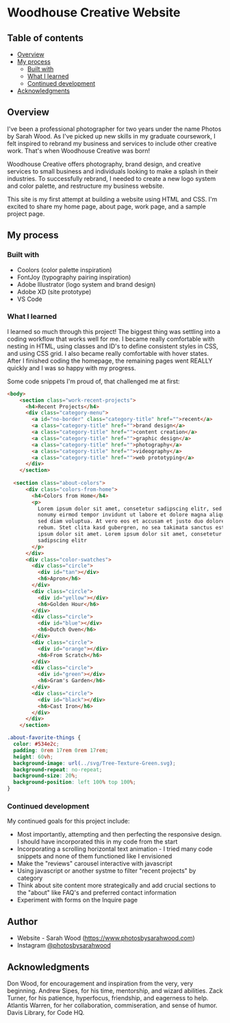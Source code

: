 # Woodhouse Creative Website

## Table of contents

- [Overview](#overview)
- [My process](#my-process)
  - [Built with](#built-with)
  - [What I learned](#what-i-learned)
  - [Continued development](#continued-development)
- [Acknowledgments](#acknowledgments)


## Overview

I've been a professional photographer for two years under the name Photos by Sarah Wood. As I've picked up new skills in my graduate coursework, I felt inspired to rebrand my business and services to include other creative work. That's when Woodhouse Creative was born! 

Woodhouse Creative offers photography, brand design, and creative services to small business and individuals looking to make a splash in their industries. To successfully rebrand, I needed to create a new logo system and color palette, and restructure my business website.

This site is my first attempt at building a website using HTML and CSS. I'm excited to share my home page, about page, work page, and a sample project page.

## My process

### Built with

- Coolors (color palette inspiration)
- FontJoy (typography pairing inspiration)
- Adobe Illustrator (logo system and brand design)
- Adobe XD (site prototype)
- VS Code 

### What I learned

I learned so much through this project! The biggest thing was settling into a coding workflow that works well for me. I became really comfortable with
nesting in HTML, using classes and ID's to define consistent styles in CSS, and using CSS grid. I also became really comfortable with hover states. 
After I finished coding the homepage, the remaining pages went REALLY quickly and I was so happy with my progress.


Some code snippets I'm proud of, that challenged me at first:

```html
<body>
    <section class="work-recent-projects">
      <h4>Recent Projects</h4>
      <div class="category-menu">
        <a id="no-border" class="category-title" href="">recent</a>
        <a class="category-title" href="">brand design</a>
        <a class="category-title" href="">content creation</a>
        <a class="category-title" href="">graphic design</a>
        <a class="category-title" href="">photography</a>
        <a class="category-title" href="">videography</a>
        <a class="category-title" href="">web prototyping</a>
      </div>
    </section>
  
  <section class="about-colors">
      <div class="colors-from-home">
        <h4>Colors from Home</h4>
        <p>
          Lorem ipsum dolor sit amet, consetetur sadipscing elitr, sed diam
          nonumy eirmod tempor invidunt ut labore et dolore magna aliquyam erat,
          sed diam voluptua. At vero eos et accusam et justo duo dolores et ea
          rebum. Stet clita kasd gubergren, no sea takimata sanctus est Lorem
          ipsum dolor sit amet. Lorem ipsum dolor sit amet, consetetur
          sadipscing elitr
        </p>
      </div>
      <div class="color-swatches">
        <div class="circle">
          <div id="tan"></div>
          <h6>Apron</h6>
        </div>
        <div class="circle">
          <div id="yellow"></div>
          <h6>Golden Hour</h6>
        </div>
        <div class="circle">
          <div id="blue"></div>
          <h6>Dutch Oven</h6>
        </div>
        <div class="circle">
          <div id="orange"></div>
          <h6>From Scratch</h6>
        </div>
        <div class="circle">
          <div id="green"></div>
          <h6>Gram's Garden</h6>
        </div>
        <div class="circle">
          <div id="black"></div>
          <h6>Cast Iron</h6>
        </div>
      </div>
    </section>
```
```css
.about-favorite-things {
  color: #534e2c;
  padding: 0rem 17rem 0rem 17rem;
  height: 60vh;
  background-image: url(../svg/Tree-Texture-Green.svg);
  background-repeat: no-repeat;
  background-size: 20%;
  background-position: left 100% top 100%;
}
```

### Continued development

My continued goals for this project include:
- Most importantly, attempting and then perfecting the responsive design. I should have incorporated this in my code from the start
- Incorporating a scrolling horizontal text animation - I tried many code snippets and none of them functioned like I envisioned
- Make the "reviews" carousel interactive with javascript
- Using javascript or another systme to filter "recent projects" by category
- Think about site content more strategically and add crucial sections to the "about" like FAQ's and preferred contact information
- Experiment with forms on the Inquire page


## Author

- Website - Sarah Wood (https://www.photosbysarahwood.com)
- Instagram [@photosbysarahwood](https://www.instagram.com/photosbysarahwood)


## Acknowledgments

Don Wood, for encouragement and inspiration from the very, very beginning.
Andrew Sipes, for his time, mentorship, and wizard abilities.
Zack Turner, for his patience, hyperfocus, friendship, and eagerness to help.
Atlantis Warren, for her collaboration, commiseration, and sense of humor.
Davis Library, for Code HQ.

